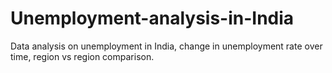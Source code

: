 # Unemployment-analysis-in-India
Data analysis on unemployment in India, change in unemployment rate over time, region vs region comparison.
